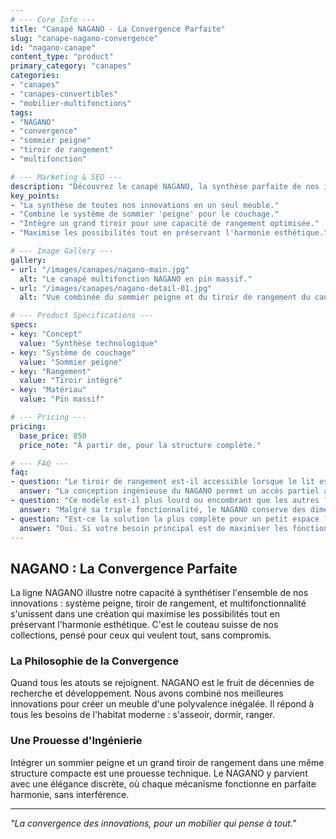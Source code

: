 ```yaml
---
# --- Core Info ---
title: "Canapé NAGANO - La Convergence Parfaite"
slug: "canape-nagano-convergence"
id: "nagano-canape"
content_type: "product"
primary_category: "canapes"
categories:
- "canapes"
- "canapes-convertibles"
- "mobilier-multifonctions"
tags:
- "NAGANO"
- "convergence"
- "sommier peigne"
- "tiroir de rangement"
- "multifonction"

# --- Marketing & SEO ---
description: "Découvrez le canapé NAGANO, la synthèse parfaite de nos innovations. Il unit système peigne, tiroir de rangement et multifonctionnalité dans une création unique."
key_points:
- "La synthèse de toutes nos innovations en un seul meuble."
- "Combine le système de sommier 'peigne' pour le couchage."
- "Intègre un grand tiroir pour une capacité de rangement optimisée."
- "Maximise les possibilités tout en préservant l'harmonie esthétique."

# --- Image Gallery ---
gallery:
- url: "/images/canapes/nagano-main.jpg"
  alt: "Le canapé multifonction NAGANO en pin massif."
- url: "/images/canapes/nagano-detail-01.jpg"
  alt: "Vue combinée du sommier peigne et du tiroir de rangement du canapé NAGANO."

# --- Product Specifications ---
specs:
- key: "Concept"
  value: "Synthèse technologique"
- key: "Système de couchage"
  value: "Sommier peigne"
- key: "Rangement"
  value: "Tiroir intégré"
- key: "Matériau"
  value: "Pin massif"

# --- Pricing ---
pricing:
  base_price: 850
  price_note: "À partir de, pour la structure complète."

# --- FAQ ---
faq:
- question: "Le tiroir de rangement est-il accessible lorsque le lit est déplié ?"
  answer: "La conception ingénieuse du NAGANO permet un accès partiel au tiroir même en configuration lit double, bien que l'accès total soit plus aisé en position canapé."
- question: "Ce modèle est-il plus lourd ou encombrant que les autres ?"
  answer: "Malgré sa triple fonctionnalité, le NAGANO conserve des dimensions et un poids optimisés. Son encombrement est comparable à celui du SCALPA, tout en offrant une capacité de rangement supplémentaire."
- question: "Est-ce la solution la plus complète pour un petit espace ?"
  answer: "Oui. Si votre besoin principal est de maximiser les fonctionnalités (assise, couchage, rangement) dans un minimum d'espace, le NAGANO est sans aucun doute la solution la plus aboutie de notre collection."
---
```


## NAGANO : La Convergence Parfaite

La ligne NAGANO illustre notre capacité à synthétiser l'ensemble de nos innovations : système peigne, tiroir de rangement, et multifonctionnalité s'unissent dans une création qui maximise les possibilités tout en préservant l'harmonie esthétique. C'est le couteau suisse de nos collections, pensé pour ceux qui veulent tout, sans compromis.

### La Philosophie de la Convergence

Quand tous les atouts se rejoignent. NAGANO est le fruit de décennies de recherche et développement. Nous avons combiné nos meilleures innovations pour créer un meuble d'une polyvalence inégalée. Il répond à tous les besoins de l'habitat moderne : s'asseoir, dormir, ranger.

### Une Prouesse d'Ingénierie

Intégrer un sommier peigne et un grand tiroir de rangement dans une même structure compacte est une prouesse technique. Le NAGANO y parvient avec une élégance discrète, où chaque mécanisme fonctionne en parfaite harmonie, sans interférence.

---
_"La convergence des innovations, pour un mobilier qui pense à tout."_